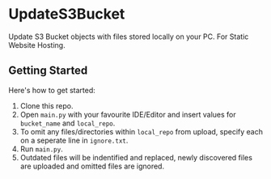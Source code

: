 # UpdateS3Bucket
Update S3 Bucket objects with files stored locally on your PC. For Static Website Hosting.

## Getting Started
Here's how to get started:

1. Clone this repo.
2. Open `main.py` with your favourite IDE/Editor and insert values for `bucket_name` and `local_repo`.
3. To omit any files/directories within `local_repo` from upload, specify each on a seperate line in `ignore.txt`.
4. Run `main.py`.
5. Outdated files will be indentified and replaced, newly discovered files are uploaded and omitted files are ignored.
